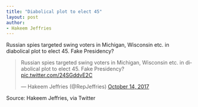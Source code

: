 ```yaml
---
title: "Diabolical plot to elect 45"
layout: post
author:
- Hakeem Jeffries
---
```


Russian spies targeted swing voters in Michigan, Wisconsin etc. in diabolical plot to elect 45. Fake Presidency?

<blockquote class="twitter-tweet"><p lang="en" dir="ltr">Russian spies targeted swing voters in Michigan, Wisconsin etc. in diabolical plot to elect 45. Fake Presidency? <a href="https://t.co/24SGddvE2C">pic.twitter.com/24SGddvE2C</a></p>&mdash; Hakeem Jeffries (@RepJeffries) <a href="https://twitter.com/RepJeffries/status/919193903680630784?ref_src=twsrc%5Etfw">October 14, 2017</a></blockquote> <script async src="https://platform.twitter.com/widgets.js" charset="utf-8"></script>

Source: Hakeem Jeffries, via Twitter
